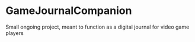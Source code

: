 # GameJournalCompanion
Small ongoing project, meant to function as a digital journal for video game players
